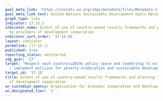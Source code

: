 ```yaml
---
goal_meta_link: 'https://unstats.un.org/sdgs/metadata/files/Metadata-17-15-01.pdf'
goal_meta_link_text: United Nations Sustainable Development Goals Metadata
graph_type: line
indicator: 17.15.1
indicator_name: Extent of use of country-owned results frameworks and planning tools
  by providers of development cooperation
indicator_sort_order: '17-15-01'
layout: indicator
permalink: /17-15-1/
published: true
reporting_status: notstarted
sdg_goal: '17'
target: "Respect each country\u2019s policy space and leadership to establish and\
  \ implement policies for poverty eradication and sustainable development"
target_id: '17.15'
title: Extent of use of country-owned results frameworks and planning tools by providers
  of development cooperation
un_custodian_agency: Organisation for Economic Cooperation and Development (OECD), United Nations Development Programme (UNDP)
un_designated_tier: '2'
---
```

